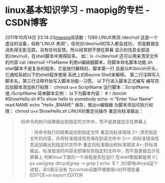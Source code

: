 # linux基本知识学习 - maopig的专栏 - CSDN博客
2011年10月14日 23:14:23[maopig](https://me.csdn.net/maopig)阅读数：1289
LINUX黑洞
/dev/null
这是一个虚设的设备，俗称“LINUX 黑洞”，任何对/dev/null的写入都会成功，
但是数据会消失得无影无踪，没有任何反馈。所以经常把不想在屏幕
显示的信息全部送到/dev/null，在shell脚本中用得较多。
如：ls -l>/dev/null
还可以用来清空文件的内容
cat /dev/null >FileName
利用vi编辑器脚本，将脚本命名脚本功能.sh
shell脚本不是复杂的程序，它是按行解释的，脚本第一行
总是以#!/bin/sh开头，它通知系统以下的shell程序使用
系统上的Bourne Shell来解释。
第二行注释写入脚本名，第三行注释开始写入脚本功能--习惯。
以下行进入脚本正式编写
编写完后给脚本添加执行权限：
chmod u+x ScriptName 
运行脚本：ScriptName 或./ScriptName
简单脚本实例：
以下为脚本内容：
#！/bin/sh                        
#ShowHello.sh
#To show hello to somebody
echo -n "Enter Your Name"
read NAME
echo "Hello ,$NAME"
保存，推出vi编辑器
为脚本添加可执行权限：
chmod u+x ShowHello.sh
LINUX的重定向操作
重定向标准输出：
>  :将命令的执行结果输出到指定的文件中，而不是直接显示在屏幕上
>> ：将命令执行的结果追加到指定文件
重定向标准错误
2> :清空指定文件的内容，并将标准错误信息保存到该文件中
2>> :将标准错误信息追加输出到指定的文件中
重定向标准输出和标准错误
&> :将标准输出、标准错误的内容全部保存到指定的文件中，而不是直接显示在屏幕上
判断linux下面的一个进程是否在运行
在shell里面都是用
if [ ps uax|grep dhcpd|grep -v grep ]
echo  $？
为0即有dhcpd这个进程，非0表示没有
为crontab设置环境使用vi的环境变量
EDITOE=vi
export EDITOR
